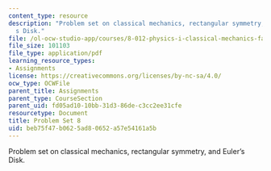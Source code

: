 ```yaml
---
content_type: resource
description: "Problem set on classical mechanics, rectangular symmetry, and Euler\u2019\
  s Disk."
file: /ol-ocw-studio-app/courses/8-012-physics-i-classical-mechanics-fall-2008/beb75f47b0625ad80652a57e54161a5b_ps8.pdf
file_size: 101103
file_type: application/pdf
learning_resource_types:
- Assignments
license: https://creativecommons.org/licenses/by-nc-sa/4.0/
ocw_type: OCWFile
parent_title: Assignments
parent_type: CourseSection
parent_uid: fd05ad10-10bb-31d3-86de-c3cc2ee31cfe
resourcetype: Document
title: Problem Set 8
uid: beb75f47-b062-5ad8-0652-a57e54161a5b
---
```

Problem set on classical mechanics, rectangular symmetry, and Euler’s Disk.